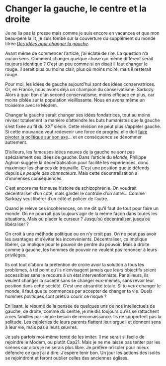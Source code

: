 # Changer la gauche, le centre et la droite

Je ne lis pas la presse mais comme je suis encore en vacances et que mon beau-père la lit, je suis tombé sur la couverture du supplément du monde titrée [*Des idées pour changer la gauche*](http://www.lemonde.fr/le-monde-2/article/2008/08/22/gauche-des-idees-pour-une-refondation_1086950_1004868.html).<span id="more-2665"></span>

Avant même de commencer l’article, j’ai éclaté de rire. La question n’a aucun sens. Comment changer quelque chose qui même différent serait toujours identique ? C’est un peu comme si on disait il faut changer le rouge. Il serait plus ou moins clair, plus où moins moiré, mais il resterait rouge.

Pour moi, les idées de gauche aujourd’hui sont des idées conservatrices. Or, en France, nous avons déjà un champion du conservatisme, Sarkozy. Alors à quoi bon d’un second conservatisme, moins efficace en plus, car moins ciblée sur la population vieillissante. Nous en avons même un troisième avec le Modem.

Changer la gauche serait changer ses idées fondatrices, tout au moins réviser totalement la manière d’atteindre les buts humanistes que la gauche s’est fixée au fil du XX<sup>e</sup> siècle. Cette révision ne peut plus s’appeler gauche. Si cette mouvance veut redevenir une force de progrès, elle doit [faire pivoter la politique sur son axe](https://tcrouzet.com/2006/11/06/troisieme-voie-en-image/)… et en conséquence se dénommer autrement.

D’ailleurs, les fameuses idées neuves de la gauche ne sont pas spécialement des idées de gauche. Dans l’article du *Monde*, Philippe Aghion suggère la décentralisation pour facilité les expériences, donc maximiser les chances de trouvaille. C’est une position que je défends depuis *Le peuple des connecteurs*. Mais cette décentralisation a d’immenses conséquences.

C’est encore ma fameuse histoire de schizophrénie. On voudrait décentraliser d’un côté, mais garder le contrôle d’un autre… Comme Sarkozy veut libérer d’un côté et policer de l’autre.

Quand je relève ces incohérences, on me dit qu’il faut de tout pour faire un monde. On ne pourrait pas toujours agir de la même façon dans toutes les situations. Mais où placer le curseur ? Jusqu’où décentraliser, jusqu’où libéraliser ?

On croit à une méthode politique ou on n’y croit pas. On ne peut pas avoir les avantages et s’éviter les inconvénients. Décentraliser, ça implique libérer, ça implique pour le pouvoir de perdre du pouvoir. Mais à droite comme à gauche, les hommes de pouvoir ne veulent pas renoncer à leurs privilèges.

Ils ont tout d’abord la prétention de croire avoir la solution à tous les problèmes, à tel point qu’ils n’envisagent jamais que leurs objectifs soient accessibles sans le recours à un état interventionniste. Par ailleurs, ils veulent changer la société sans se changer eux-mêmes, sans revoir leur position dans cette société. C’est une absurdité totale. Si tu veux changer le monde, il faut que tu commences par accepter de changer ta vie. Quels hommes politiques sont prêts à courir ce risque ?

En lisant, le résumé de la pensée de quelques uns de nos intellectuels de gauche, de droite, comme du centre, je me dis toujours qu’ils se rattachent à ces familles par simple besoin de reconnaissance. Ils ne supportent pas la solitude. Les cajoleries de leurs parents flattent leur orgueil et donnent sens à leur vie, mais pas à leurs œuvres.

Je suis parfois moi-même tenté de les imiter. Il me serait si facile de rejoindre le Modem, ou plutôt Cap21. Mais je ne me laisse pas tenter par les sirènes car alors je ne serais plus libre. Je préfère m’isoler pour mieux défendre ce que j’ai à dire. J’espère tenir bon. Un jour les actions des isolés se rejoindront et feront oublier celles des anciennes églises.